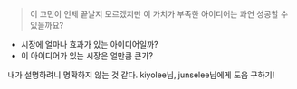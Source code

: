 >이 고민이 언제 끝날지 모르겠지만 이 가치가 부족한 아이디어는 과연 성공할 수 있을까요?
- 시장에 얼마나 효과가 있는 아이디어일까?
- 이 아이디어가 있는 시장은 얼만큼 큰가?

내가 설명하려니 명확하지 않는 것 같다. kiyolee님, junselee님에게 도움 구하기!